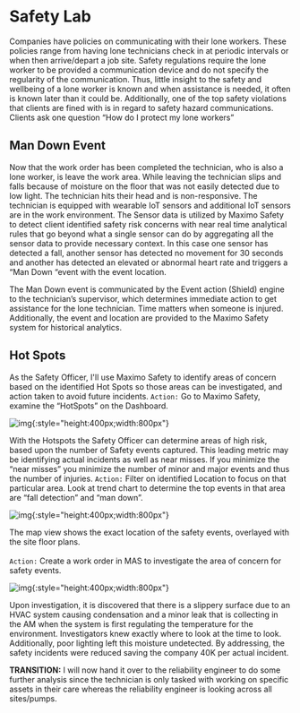 # Safety Lab

Companies have policies on communicating with their lone workers.   These policies range from having lone technicians check in at periodic intervals or when then arrive/depart a job site.  Safety regulations require the lone worker to be provided a communication device and do not specify the regularity of the communication.  Thus, little insight to the safety and wellbeing of a lone worker is known and when assistance is needed, it often is known later than it could be.  Additionally, one of the top safety violations that clients are fined with is in regard to safety hazard communications.  Clients ask one question “How do I protect my lone workers”   

## Man Down Event

Now that the work order has been completed the technician, who is also a lone worker, is leave the work area.   While leaving the technician slips and falls because of moisture on the floor that was not easily detected due to low light.  The technician hits their head and is non-responsive.  The technician is equipped with wearable IoT sensors and additional IoT sensors are in the work environment.  The Sensor data is utilized by Maximo Safety to detect client identified safety risk concerns with near real time analytical rules that go beyond what a single sensor can do by aggregating all the sensor data to provide necessary context.  In this case one sensor has detected a fall, another sensor has detected no movement for 30 seconds and another has detected an elevated or abnormal heart rate and triggers a “Man Down “event with the event location.
 
The Man Down event is communicated by the Event action (Shield) engine to the technician’s supervisor, which determines immediate action to get assistance for the lone technician.  Time matters when someone is injured.  Additionally, the event and location are provided to the Maximo Safety system for historical analytics.  

## Hot Spots
 
As the Safety Officer, I'll use Maximo Safety to identify areas of concern based on the identified Hot Spots so those areas can be investigated, and action taken to avoid future incidents. 
`Action:`  Go to Maximo Safety, examine the “HotSpots” on the Dashboard.  

![img](/img/mas_8.3/empty.png){:style="height:400px;width:800px"}
 
With the Hotspots the Safety Officer can determine areas of high risk, based upon the number of Safety events captured.  This leading metric may be identifying actual incidents as well as near misses.  If you minimize the “near misses” you minimize the number of minor and major events and thus the number of injuries.
`Action:` Filter on identified Location to focus on that particular area.  Look at trend chart to determine the top events in that area are “fall detection” and “man down”. 

![img](/img/mas_8.3/empty.png){:style="height:400px;width:800px"}
 
The map view shows the exact location of the safety events, overlayed with the site floor plans.<br>   
`Action:` Create a work order in MAS to investigate the area of concern for safety events.

![img](/img/mas_8.3/empty.png){:style="height:400px;width:800px"}
 
Upon investigation, it is discovered that there is a slippery surface due to an HVAC system causing condensation and a minor leak that is collecting in the AM when the system is first regulating the temperature for the environment.   Investigators knew exactly where to look at the time to look.  Additionally, poor lighting left this moisture undetected.  By addressing, the safety incidents were reduced saving the company 40K per actual incident.  

<b>TRANSITION:</b> I will now hand it over to the reliability engineer to do some further analysis since the technician is only tasked with working on specific assets in their care whereas the reliability engineer is looking across all sites/pumps.

